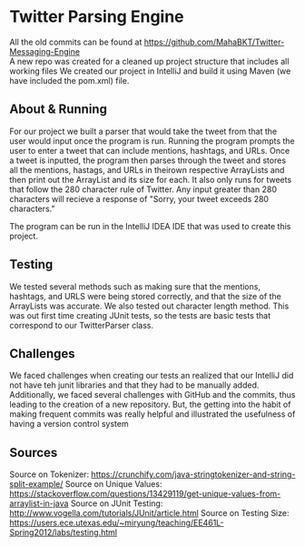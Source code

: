 # Twitter Parsing Engine

All the old commits can be found at https://github.com/MahaBKT/Twitter-Messaging-Engine   
A new repo was created for a cleaned up project structure that includes all working files
We created our project in IntelliJ and build it using Maven (we have included the pom.xml) file. 

## About & Running
For our project we built a parser that would take the tweet from that the user would input once the program is run. Running the program prompts the user to enter a tweet that can include mentions, hashtags, and URLs. Once a tweet is inputted, the program then parses through the tweet and stores all the mentions, hastags, and URLs in theirown respective ArrayLists and then print out the ArrayList and its size for each. It also only runs for tweets that follow the 280 character rule of Twitter. Any input greater than 280 characters will recieve a response of "Sorry, your tweet exceeds 280 characters."

The program can be run in the IntelliJ IDEA IDE that was used to create this project. 

## Testing  
We tested several methods such as making sure that the mentions, hashtags, and URLS were being stored correctly, and that the size of the ArrayLists was accurate. We also tested out character length method. This was out first time creating JUnit tests, so the tests are basic tests that correspond to our TwitterParser class.  
  
## Challenges  
We faced challenges when creating our tests an realized that our IntelliJ did not have teh junit libraries and that they had to be manually added. Additionally, we faced several challenges with GitHub and the commits, thus leading to the creation of a new repository. But, the getting into the habit of making frequent commits was really helpful and illustrated the usefulness of having a version control system

## Sources  
Source on Tokenizer: https://crunchify.com/java-stringtokenizer-and-string-split-example/
Source on Unique Values: https://stackoverflow.com/questions/13429119/get-unique-values-from-arraylist-in-java
Source on JUnit Testing: http://www.vogella.com/tutorials/JUnit/article.html
Source on Testing Size: https://users.ece.utexas.edu/~miryung/teaching/EE461L-Spring2012/labs/testing.html

